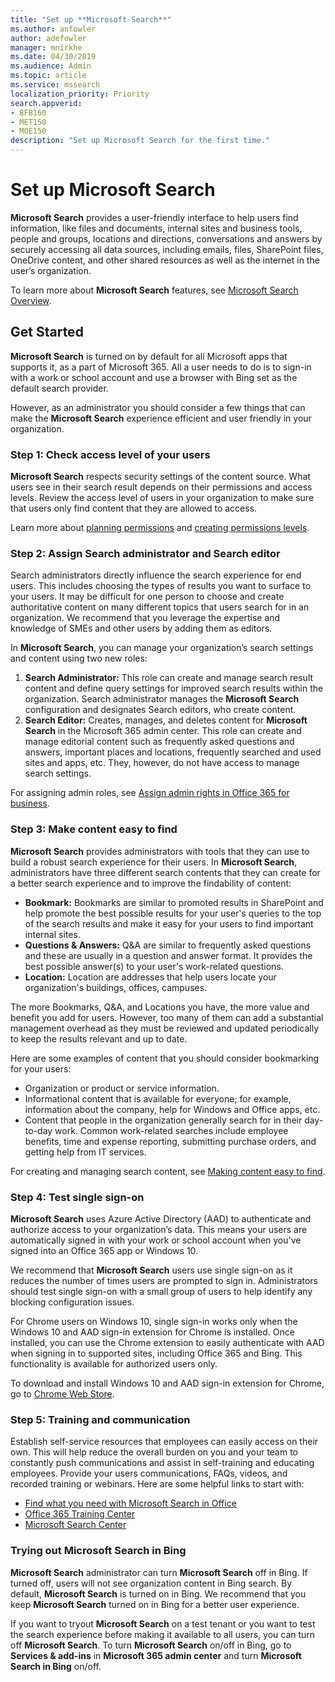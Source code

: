 ```yaml
---
title: "Set up **Microsoft Search**"
ms.author: anfowler
author: adefowler
manager: mnirkhe
ms.date: 04/30/2019
ms.audience: Admin
ms.topic: article
ms.service: mssearch
localization_priority: Priority
search.appverid:
- BFB160
- MET150
- MOE150
description: "Set up Microsoft Search for the first time."
---
```

# Set up Microsoft Search

**Microsoft Search** provides a user-friendly interface to help users find information, like files and documents, internal sites and business tools, people and groups, locations and directions, conversations and answers by securely accessing all data sources, including emails, files, SharePoint files, OneDrive content, and other shared resources as well as the internet in the user’s organization.

To learn more about **Microsoft Search** features, see [Microsoft Search Overview](overview-microsoft-search.md).

## Get Started

**Microsoft Search** is turned on by default for all Microsoft apps that supports it, as a part of Microsoft 365. All a user needs to do is to sign-in with a work or school account and use a browser with Bing set as the default search provider.

However, as an administrator you should consider a few things that can make the **Microsoft Search** experience efficient and user friendly in your organization.

### Step 1: Check access level of your users

**Microsoft Search** respects security settings of the content source. What users see in their search result depends on their permissions and access levels. Review the access level of users in your organization to make sure that users only find content that they are allowed to access.

Learn more about [planning permissions](https://docs.microsoft.com/en-us/sharepoint/plan-your-permissions-strategy) and [creating permissions levels](https://docs.microsoft.com/en-us/sharepoint/how-to-create-and-edit-permission-levels).

### Step 2: Assign Search administrator and Search editor

Search administrators directly influence the search experience for end users. This includes choosing the types of results you want to surface to your users. It may be difficult for one person to choose and create authoritative content on many different topics that users search for in an organization. We recommend that you leverage the expertise and knowledge of SMEs and other users by adding them as editors. 

In **Microsoft Search**, you can manage your organization’s search settings and content using two new roles:
1. **Search Administrator:** This role can create and manage search result content and define query settings for improved search results within the organization. Search administrator manages the **Microsoft Search** configuration and designates Search editors, who create content.
2. **Search Editor:** Creates, manages, and deletes content for **Microsoft Search** in the Microsoft 365 admin center. This role can create and manage editorial content such as frequently asked questions and answers, important places and locations, frequently searched and used sites and apps, etc. They, however, do not have access to manage search settings.

For assigning admin roles, see [Assign admin rights in Office 365 for business](https://docs.microsoft.com/en-us/office365/admin/add-users/assign-admin-roles?view=o365-worldwide).

### Step 3: Make content easy to find 

**Microsoft Search** provides administrators with tools that they can use to build a robust search experience for their users. In **Microsoft Search**, administrators have three different search contents that they can create for a better search experience and to improve the findability of content:
- **Bookmark:**  Bookmarks are similar to promoted results in SharePoint and help promote the best possible results for your user's queries to the top of the search results and make it easy for your users to find important internal sites. 
- **Questions & Answers:** Q&A are similar to frequently asked questions and these are usually in a question and answer format. It provides the best possible answer(s) to your user's work-related questions.
- **Location:** Location are addresses that help users locate your organization's buildings, offices, campuses. 

The more Bookmarks, Q&A, and Locations you have, the more value and benefit you add for users. However, too many of them can add a substantial management overhead as they must be reviewed and updated periodically to keep the results relevant and up to date.

Here are some examples of content that you should consider bookmarking for your users:
- Organization or product or service information.
- Informational content that is available for everyone; for example, information about the company, help for Windows and Office apps, etc. 
- Content that people in the organization generally search for in their day-to-day work. Common work-related searches include employee benefits, time and expense reporting, submitting purchase orders, and getting help from IT services. 

For creating and managing search content, see [Making content easy to find](make-content-easy-to-find.md).

### Step 4: Test single sign-on
**Microsoft Search** uses Azure Active Directory (AAD) to authenticate and authorize access to your organization’s data.  This means your users are automatically signed in with your work or school account when you've signed into an Office 365 app or Windows 10.

We recommend that **Microsoft Search** users use single sign-on as it reduces the number of times users are prompted to sign in. Administrators should test single sign-on with a small group of users to help identify any blocking configuration issues. 

For Chrome users on Windows 10, single sign-in works only when the Windows 10 and AAD sign-in extension for Chrome is installed. Once installed, you can use the Chrome extension to easily authenticate with AAD when signing in to supported sites, including Office 365 and Bing. This functionality is available for authorized users only. 

To download and install Windows 10 and AAD sign-in extension for Chrome, go to [Chrome Web Store](https://go.microsoft.com/fwlink/?linkid=2090961).

### Step 5: Training and communication
Establish self-service resources that employees can easily access on their own. This will help reduce the overall burden on you and your team to constantly push communications and assist in self-training and educating employees. Provide your users communications, FAQs, videos, and recorded training or webinars. Here are some helpful links to start with:
- [Find what you need with Microsoft Search in Office](https://support.office.com/article/find-what-you-need-with-microsoft-search-in-office-2457d4d8-48a8-4ad4-ab89-5a0657aa8446?ui=en-US&rs=en-US&ad=US)
- [Office 365 Training Center](https://support.office.com/office-training-center)
- [Microsoft Search Center](https://support.office.com/en-us/article/-working-title-microsoft-search-center-b8bf5a2c-7515-40a9-9a6a-b8ed382c86bc?ui=en-US&rs=en-US&ad=US)

### Trying out **Microsoft Search** in Bing 
**Microsoft Search** administrator can turn **Microsoft Search** off in Bing. If turned off, users will not see organization content in Bing search. By default, **Microsoft Search** is turned on in Bing. 
We recommend that you keep **Microsoft Search** turned on in Bing for a better user experience. 

If you want to tryout **Microsoft Search** on a test tenant or you want to test the search experience before making it available to all users, you can turn off **Microsoft Search**.
To turn **Microsoft Search** on/off in Bing, go to **Services & add-ins** in **Microsoft 365 admin center** and turn **Microsoft Search in Bing** on/off.
